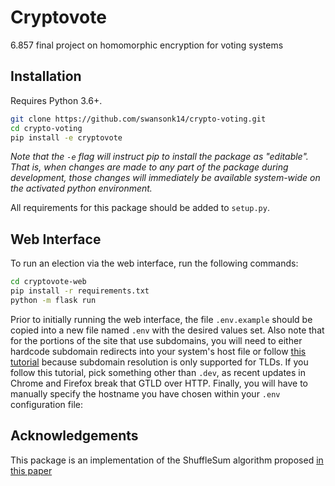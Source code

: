 # Cryptovote

6.857 final project on homomorphic encryption for voting systems

## Installation

Requires Python 3.6+.

```bash
git clone https://github.com/swansonk14/crypto-voting.git
cd crypto-voting
pip install -e cryptovote
```
*Note that the `-e` flag will instruct pip to install the package as "editable". That is, when changes are made to any part of the package during development, those changes will immediately be available system-wide on the activated python environment.*

All requirements for this package should be added to `setup.py`.

## Web Interface

To run an election via the web interface, run the following commands:

```bash
cd cryptovote-web
pip install -r requirements.txt
python -m flask run
```

Prior to initially running the web interface, the file `.env.example` should be copied into a new file named `.env` with the desired values set. Also note that for the portions of the site that use subdomains, you will need to either hardcode subdomain redirects into your system's host file or follow [this tutorial](https://passingcuriosity.com/2013/dnsmasq-dev-osx/) because subdomain resolution is only supported for TLDs. If you follow this tutorial, pick something other than `.dev`, as recent updates in Chrome and Firefox break that GTLD over HTTP. Finally, you will have to manually specify the hostname you have chosen within your `.env` configuration file:

## Acknowledgements

This package is an implementation of the ShuffleSum algorithm proposed [in this paper](https://talmoran.net/papers/BMNRT09-shuffle-sum.pdf?fbclid=IwAR0jZ18H2ZYMsCjPkW-3ohDNom5UjbK-jMen6_lISVoWJJnPWM0A41KAS1Y)
